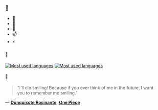 ### 👋

- 🔭
- 🌱
- 💬
- 📫
- ⚡

#### 🧏

[![Most used languages](https://github-readme-stats-aynah.vercel.app/api/top-langs/?username=aynh&theme=solarized-dark&langs_count=6&layout=compact&hide_title=true)](https://github.com/anuraghazra/github-readme-stats#gh-dark-mode-only)
[![Most used languages](https://github-readme-stats-aynah.vercel.app/api/top-langs/?username=aynh&theme=solarized-light&langs_count=6&layout=compact&hide_title=true)](https://github.com/anuraghazra/github-readme-stats#gh-light-mode-only)

#### 💬

> "I'll die smiling! Because if you ever think of me in the future, I want you to remember me smiling."

&mdash; [**Donquixote Rosinante**](https://myanimelist.net/character.php?q=Donquixote%20Rosinante&cat=character), [**One Piece**](https://myanimelist.net/search/all?q=One%20Piece&cat=all)
